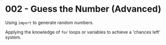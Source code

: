 # 002 - Guess the Number (Advanced)

Using `import` to generate random numbers.

Applying the knowledge of `for` loops or variables to achieve a 'chances left' system.
